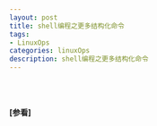 ```yaml
---
layout: post
title: shell编程之更多结构化命令
tags:
- LinuxOps
categories: linuxOps
description: shell编程之更多结构化命令
---
```






<!-- more -->






<br />
<br />

**[参看]**






<br />
<br />
<br />


